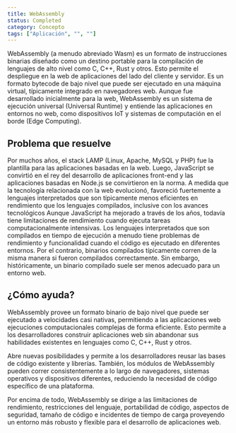 ```yaml
---
title: WebAssembly
status: Completed
category: Concepto
tags: ["Aplicación", "", ""]
---
```


WebAssembly (a menudo abreviado Wasm) es un formato de instrucciones binarias diseñado como un destino portable para la compilación de lenguajes de alto nivel como C, C++, Rust y otros. Esto permite el despliegue en la web de aplicaciones del lado del cliente y servidor.
Es un formato bytecode de bajo nivel que puede ser ejecutado en una máquina virtual, típicamente integrado en navegadores web. Aunque fue desarrollado inicialmente para la web, WebAssembly es un sistema de ejecución universal (Universal Runtime) y entiende las aplicaciones en entornos no web, como dispositivos IoT y sistemas de computación en el borde (Edge Computing). 

## Problema que resuelve

Por muchos años, el stack LAMP (Linux, Apache, MySQL y PHP) fue la plantilla para las aplicaciones basadas en la web. Luego, JavaScript se convirtió en el rey del desarrollo de aplicaciones front-end y las aplicaciones basadas en Node.js se convirtieron en la norma. 
A medida que la tecnología relacionada con la web evolucionó, favoreció fuertemente a lenguajes interpretados que son típicamente menos eficientes en rendimiento que los lenguajes compilados, inclusive con los avances tecnológicos Aunque JavaScript ha mejorado a través de los años, todavía tiene limitaciones de rendimiento cuando ejecuta tareas computacionalmente intensivas.
Los lenguajes interpretados que son compilados en tiempo de ejecución a menudo tiene problemas de rendimiento y funcionalidad cuando el código es ejecutado en diferentes entornos. Por el contrario, binarios compilados típicamente corren de la misma manera si fueron compilados correctamente. Sin embargo, históricamente, un binario compilado suele ser menos adecuado para un entorno web.

## ¿Cómo ayuda?

WebAssembly provee un formato binario de bajo nivel que puede ser ejecutado a velocidades casi nativas, permitiendo a las aplicaciones web ejecuciones computacionales complejas de forma eficiente.
Esto permite a los desarrolladores construir aplicaciones web sin abandonar sus habilidades existentes en lenguajes como C, C++, Rust y otros.

Abre nuevas posibilidades y permite a los desarrolladores reusar las bases de código existente y librerías. También, los módulos de WebAssembly pueden correr consistentemente a lo largo de navegadores, sistemas operativos y dispositivos diferentes, reduciendo la necesidad de código específico de una plataforma.

Por encima de todo, WebAssembly se dirige a las limitaciones de rendimiento, restricciones del lenguaje, portabilidad de código, aspectos de seguridad, tamaño de código e incidentes de tiempo de carga proveyendo un entorno más robusto y flexible para el desarrollo de aplicaciones web.
